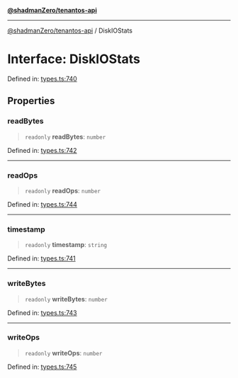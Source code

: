 [**@shadmanZero/tenantos-api**](../README.md)

***

[@shadmanZero/tenantos-api](../globals.md) / DiskIOStats

# Interface: DiskIOStats

Defined in: [types.ts:740](https://github.com/shadmanZero/tenantos-api/blob/1519ecac4035082956b06ca1cf266b8ad4cc7904/src/types.ts#L740)

## Properties

### readBytes

> `readonly` **readBytes**: `number`

Defined in: [types.ts:742](https://github.com/shadmanZero/tenantos-api/blob/1519ecac4035082956b06ca1cf266b8ad4cc7904/src/types.ts#L742)

***

### readOps

> `readonly` **readOps**: `number`

Defined in: [types.ts:744](https://github.com/shadmanZero/tenantos-api/blob/1519ecac4035082956b06ca1cf266b8ad4cc7904/src/types.ts#L744)

***

### timestamp

> `readonly` **timestamp**: `string`

Defined in: [types.ts:741](https://github.com/shadmanZero/tenantos-api/blob/1519ecac4035082956b06ca1cf266b8ad4cc7904/src/types.ts#L741)

***

### writeBytes

> `readonly` **writeBytes**: `number`

Defined in: [types.ts:743](https://github.com/shadmanZero/tenantos-api/blob/1519ecac4035082956b06ca1cf266b8ad4cc7904/src/types.ts#L743)

***

### writeOps

> `readonly` **writeOps**: `number`

Defined in: [types.ts:745](https://github.com/shadmanZero/tenantos-api/blob/1519ecac4035082956b06ca1cf266b8ad4cc7904/src/types.ts#L745)
